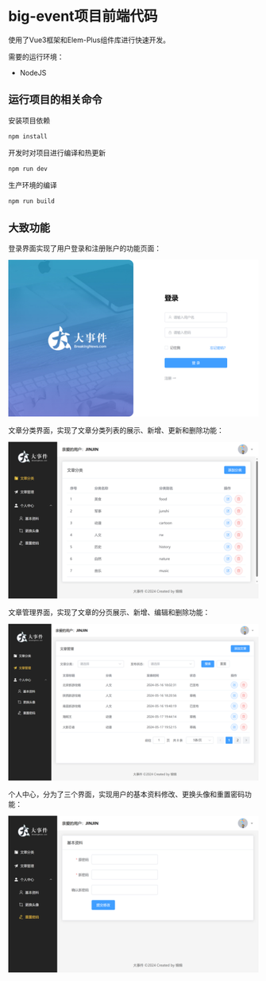 # big-event项目前端代码

使用了Vue3框架和Elem-Plus组件库进行快速开发。

需要的运行环境：

- NodeJS

## 运行项目的相关命令

安装项目依赖

```sh
npm install
```

开发时对项目进行编译和热更新

```sh
npm run dev
```

生产环境的编译

```sh
npm run build
```

## 大致功能

登录界面实现了用户登录和注册账户的功能页面：

![登录界面](./public/登录界面.PNG)



文章分类界面，实现了文章分类列表的展示、新增、更新和删除功能：

![文章分类界面](./public/文章分类界面.PNG)



文章管理界面，实现了文章的分页展示、新增、编辑和删除功能：

![文章管理界面](./public/文章管理界面.PNG)



个人中心，分为了三个界面，实现用户的基本资料修改、更换头像和重置密码功能：

![重置密码界面](./public/重置密码.PNG)